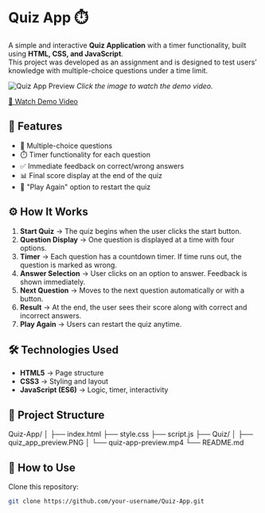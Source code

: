 # Quiz App ⏱️

A simple and interactive **Quiz Application** with a timer functionality, built using **HTML, CSS, and JavaScript**.  
This project was developed as an assignment and is designed to test users’ knowledge with multiple-choice questions under a time limit.  

![Quiz App Preview](Quiz\Quiz_App_preview.PNG.png) 
*Click the image to watch the demo video.*

[🎥 Watch Demo Video](Quiz/quiz-app-preview.mp4)



## 🚀 Features

- 📑 Multiple-choice questions  
- ⏱️ Timer functionality for each question  
- ✅ Immediate feedback on correct/wrong answers  
- 📊 Final score display at the end of the quiz  
- 🔁 "Play Again" option to restart the quiz  



## ⚙️ How It Works

1. **Start Quiz** → The quiz begins when the user clicks the start button.  
2. **Question Display** → One question is displayed at a time with four options.  
3. **Timer** → Each question has a countdown timer. If time runs out, the question is marked as wrong.  
4. **Answer Selection** → User clicks on an option to answer. Feedback is shown immediately.  
5. **Next Question** → Moves to the next question automatically or with a button.  
6. **Result** → At the end, the user sees their score along with correct and incorrect answers.  
7. **Play Again** → Users can restart the quiz anytime.  



## 🛠️ Technologies Used

- **HTML5** → Page structure  
- **CSS3** → Styling and layout  
- **JavaScript (ES6)** → Logic, timer, interactivity  



## 📂 Project Structure
Quiz-App/
│
├── index.html
├── style.css
├── script.js
├── Quiz/
│ ├── quiz_app_preview.PNG
│ └── quiz-app-preview.mp4
└── README.md





## 🚀 How to Use

Clone this repository:  
```bash
git clone https://github.com/your-username/Quiz-App.git





